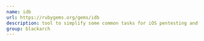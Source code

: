 ```yaml
---
name: idb
url: https://rubygems.org/gems/idb
description: tool to simplify some common tasks for iOS pentesting and research. URL : https://rubygems.org/gems/idb Groups : blackarch blackarch-mobile
group: blackarch
---
```

